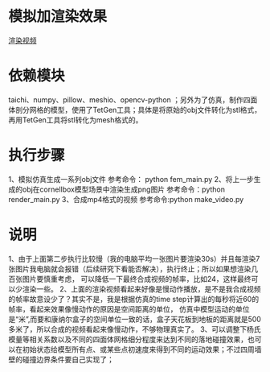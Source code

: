 # 模拟加渲染效果 
[渲染视频](https://www.bilibili.com/video/BV1zh411x7za/)
# 依赖模块
taichi、numpy、pillow、meshio、opencv-python ；另外为了仿真，制作四面体剖分网格的模型，使用了TetGen工具；具体是将原始的obj文件转化为stl格式，再用TetGen工具将stl转化为mesh格式的。
 
# 执行步骤 
1、模拟仿真生成一系列obj文件 
   参考命令： python fem_main.py 
2、将上一步生成的obj在cornellbox模型场景中渲染生成png图片 
   参考命令：python render_main.py 
3、合成mp4格式的视频
   参考命令:python make_video.py
   
# 说明 
1、由于上面第二步执行比较慢（我的电脑平均一张图片要渲染30s）并且每渲染7张图片我电脑就会报错（后续研究下看能否解决），执行终止；所以如果想渲染几百张图片要慎重考虑， 
可以降低一下最终合成视频的帧率，比如24，这样最终可以少渲染一些。
2、上面的渲染视频看起来好像是慢动作播放，是不是我合成视频的帧率故意设少了？其实不是，我是根据仿真的time step计算出的每秒将近60的帧率，看起来效果像慢动作的原因是空间距离的单位， 
仿真中模型运动的单位是“米”,而要和康纳尔盒子的空间单位一致的话，盒子天花板到地板的距离就是500多米了，所以合成的视频看起来像慢动作，不够物理真实了。
3、可以调整下杨氏模量等相关系数以及不同的四面体网格细分程度来达到不同的落地碰撞效果，也可以在初始状态给模型所有点、或某些点初速度来得到不同的运动效果；不过四周墙壁的碰撞边界条件要自己实现了；
